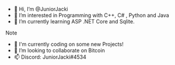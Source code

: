 - 👋 Hi, I’m @JuniorJacki
- 👀 I’m interested in Programming with C++, C# , Python and Java
- 🌱 I’m currently learning ASP .NET Core and Sqlite.
> [!NOTE]
- 🌱 I'm currently coding on some new Projects!
- 💞️ I’m looking to collaborate on Bitcoin
- 📫 Discord: JuniorJacki#4534

